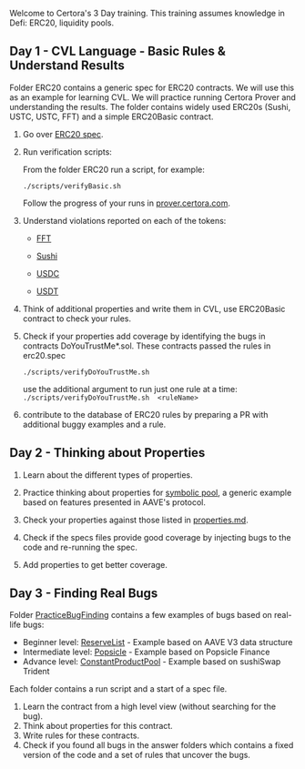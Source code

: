 
Welcome to Certora's 3 Day training. 
This training assumes knowledge in Defi: ERC20, liquidity pools.


## Day 1 -  CVL Language - Basic Rules & Understand Results

Folder ERC20 contains a generic spec for ERC20 contracts. We will use this as an example for learning CVL. We will practice running Certora Prover and understanding the results.
The folder contains widely used ERC20s (Sushi, USTC, USTC, FFT) and a simple ERC20Basic contract.   

1. Go over [ERC20 spec](ERC20/erc20.spec).

2. Run verification scripts:

    From the folder ERC20 run a script, for example:
     
     ```./scripts/verifyBasic.sh```

    
    Follow the progress of your runs in 
    [prover.certora.com](http://prover.certora.com).

3. Understand violations reported on each of the tokens:
    
    - [FFT](https://prover.certora.com/output/40726/6c78ba4a58155fd9e8fb/?anonymousKey=445e218753330d700a23d381da82002254806636)

    - [Sushi](https://prover.certora.com/output/40726/0d2cda1e5ef41c90a90d/?anonymousKey=653de68a9dd1b52acb5316d8dec51d22b575c459)

    - [USDC](https://prover.certora.com/output/40726/29ed39e35e3eb8eef2fa/?anonymousKey=605721d9efdd52fb5ebf31cb9510fc6cd2572dce)

    - [USDT](https://prover.certora.com/output/40726/19c58a5a2415580cdd26/?anonymousKey=6d284b31df55abded274d0cee387b7d84b191930)

4. Think of additional properties and write them in CVL, use ERC20Basic contract to check your rules. 
5. Check if your properties add coverage by identifying the bugs in contracts DoYouTrustMe*.sol. These contracts passed the rules in erc20.spec 

    ```./scripts/verifyDoYouTrustMe.sh```
    
    use the additional argument to run just one rule at a time:
    ```./scripts/verifyDoYouTrustMe.sh  <ruleName>```
    
7. contribute to the database of ERC20 rules by preparing a PR with additional buggy examples and a rule.
 

## Day 2 -  Thinking about Properties 

1. Learn about the different types of properties. 

2. Practice thinking about properties
for [symbolic pool](SymbolicPool/contracts/Pool.sol), a generic example based on features presented in AAVE's protocol. 

3. Check your properties against those listed in [properties.md](SymbolicPool/properties.md). 
4. Check if the specs files provide good coverage by injecting bugs to the code and re-running the spec. 
5. Add properties to get better coverage.
## Day 3 -  Finding Real Bugs 
Folder [PracticeBugFinding](PracticeBugFinding) contains a few examples of bugs based on real-life bugs: 
 - Beginner level: [ReserveList](PracticeBugFinding/ReserveList) - Example based on AAVE V3 data structure
  - Intermediate level: [Popsicle](PracticeBugFinding/Popsicle) - Example based on Popsicle Finance
  - Advance level: [ConstantProductPool](PracticeBugFinding/ConstantProductPool) - Example based on sushiSwap Trident

Each folder contains a run script and a start of a spec file.

 1. Learn the contract from a high level view (without searching for the bug).
 2. Think about properties for this contract. 
 3. Write rules for these contracts. 
 4. Check if you found all bugs in the answer folders which contains a fixed version of the code and a set of rules that uncover the bugs.